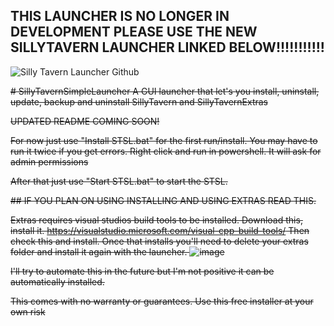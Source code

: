 ## THIS LAUNCHER IS NO LONGER IN DEVELOPMENT PLEASE USE THE NEW SILLYTAVERN LAUNCHER LINKED BELOW!!!!!!!!!!!
![Silly Tavern Launcher Github](https://github.com/SillyTavern/SillyTavern-Launcher) 

~~# SillyTavernSimpleLauncher
A GUI launcher that let's you install, uninstall, update, backup and uninstall SillyTavern and SillyTavernExtras~~

~~UPDATED README COMING SOON!~~

~~For now just use "Install STSL.bat" for the first run/install. You may have to run it twice if you get errors. Right click and run in powershell. It will ask for admin permissions~~

~~After that just use "Start STSL.bat" to start the STSL.~~


~~## IF YOU PLAN ON USING INSTALLING AND USING EXTRAS READ THIS.~~

~~Extras requires visual studios build tools to be installed. 
Download this, install it. https://visualstudio.microsoft.com/visual-cpp-build-tools/
Then check this and install. Once that installs you'll need to delete your extras folder and install it again with the launcher. 
![image](https://github.com/BlueprintCoding/SillyTavernSimpleLauncher/assets/130100872/34543b99-bd11-4a72-897c-556c80136aca)~~

~~I'll try to automate this in the future but I'm not positive it can be automatically installed.~~


~~This comes with no warranty or guarantees. Use this free installer at your own risk~~
